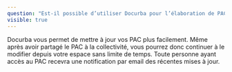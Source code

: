 ```yaml
---
question: "Est-il possible d’utiliser Docurba pour l’élaboration de PAC complémentaire? (Mise à jour de PAC existants)."
visible: true
---
```


Docurba vous permet de mettre à jour vos PAC plus facilement. Même après avoir partagé le PAC à la collectivité, vous pourrez donc continuer à le modifier depuis votre espace sans limite de temps. Toute personne ayant accès au PAC recevra une notification par email des récentes mises à jour. 
